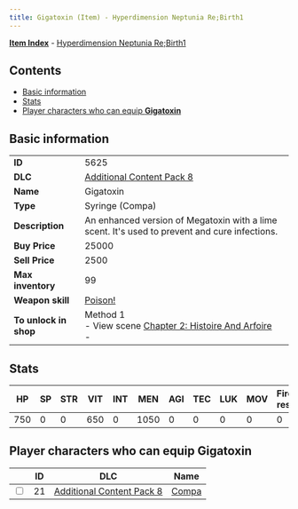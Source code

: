 ```yaml
---
title: Gigatoxin (Item) - Hyperdimension Neptunia Re;Birth1
---
```


[**Item Index**](/neptunia/rb1/item/index.html) - [Hyperdimension Neptunia Re;Birth1](/neptunia/rb1)

## Contents

- [Basic information](#basic-information)
- [Stats](#stats)
- [Player characters who can equip **Gigatoxin**](#player-characters-who-can-equip-gigatoxin)
## Basic information

|   |   |
| -- | -- |
| **ID** | 5625 |
| **DLC** | [Additional Content Pack 8](/neptunia/rb1/dlc/17-pack8.html) |
| **Name** | Gigatoxin |
| **Type** | Syringe (Compa) |
| **Description** | An enhanced version of Megatoxin with a lime scent. It's used to prevent and cure infections. |
| **Buy Price** | 25000 |
| **Sell Price** | 2500 |
| **Max inventory** | 99 |
| **Weapon skill** | [Poison!](/neptunia/rb1/skill/17-3102-poison.html) |
| **To unlock in shop** | Method 1<br />- View scene [Chapter 2: Histoire And Arfoire](/neptunia/rb1/scene/1-201-chapter-2-histoire-and-arfoire.html)<br />-  |


## Stats

| HP | SP | STR | VIT | INT | MEN | AGI | TEC | LUK | MOV | Fire res. | Ice res. | Wind res. | Lightning res. |
| -- | -- | --- | --- | --- | --- | --- | --- | --- | --- | --------- | -------- | --------- | -------------- |
| 750 | 0 | 0 | 650 | 0 | 1050 | 0 | 0 | 0 | 0 | 0 | 0 | 0 | 0 |


## Player characters who can equip **Gigatoxin**

|    | ID | DLC | Name |
| -- | -- | --- | ---- |
| <input type="checkbox" id="rb1-player-17-21" class="trackbox" /> | 21 | [Additional Content Pack 8](/neptunia/rb1/dlc/17-pack8.html) | [Compa](/neptunia/rb1/player/17-21-compa.html) |
